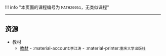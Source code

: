 !!! info "本页面的课程编号为 `MATH20051`，无类似课程"

---

## 资源  
- 教材  
    - [教材](https://api.ecylt.top/v1/lanzou_link?url=https://cqu-openlib.lanzout.com/iDvNL22qmjli&type=down) - :material-account:`李江涛` - :material-printer:`重庆大学出版社`  
